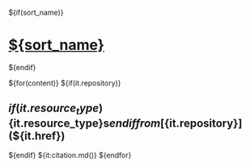 
${if(sort_name)}

# [${sort_name}](./)

${endif}

${for(content)}
${if(it.repository)}

## ${if(it.resource_type)}${it.resource_type}s${endif} from [${it.repository}](${it.href})

${endif}
${it:citation.md()}
${endfor}


